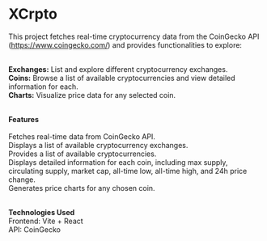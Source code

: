# XCrpto 

This project fetches real-time cryptocurrency data from the CoinGecko API (https://www.coingecko.com/) and provides functionalities to explore:<br><br>

**Exchanges:** List and explore different cryptocurrency exchanges.<br>
**Coins:** Browse a list of available cryptocurrencies and view detailed information for each.<br>
**Charts:** Visualize price data for any selected coin.<br><br>

**Features**<br><br>
    Fetches real-time data from CoinGecko API.<br>
    Displays a list of available cryptocurrency exchanges.<br>
    Provides a list of available cryptocurrencies.<br>
    Displays detailed information for each coin, including max supply, circulating supply, market cap, all-time low, all-time high, and 24h price change.<br>
    Generates price charts for any chosen coin.<br><br>

**Technologies Used**<br>
    Frontend: Vite + React<br>
    API: CoinGecko<br>
